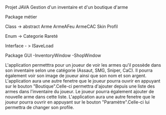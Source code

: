 Projet JAVA Gestion d'un inventaire et d'un boutique d'arme

Package métier
  
  Class -> abstract Arme
           ArmeAFeu
           ArmeCAC
           Skin
           Profil
  
  Enum -> Categorie
          Rareté
  
  Interface - > ISaveLoad
  
Package GUI
  -InventoryWindow
  -ShopWindow
  
L'application permetttra pour un joueur de voir les armes qu'il possède dans son inventaire selon une catégorie (Assaut, SMG, Sniper, CaC). Il pourra également voir
son image de joueur ainsi que son nom et son argent.
L'application aura une autre fenetre que le joueur pourra ouvrir en appuyant sur le bouton "Boutique".Celle-ci permettra d'ajouter depuis une liste des armes dans
l'inventaire du joueur. Le joueur pourra également ajouter de nouvelle arme dans cette liste. 
L'application aura une autre fenetre que le joueur pourra ouvrir en appuyant sur le bouton "Paramètre".Celle-ci lui permettra de changer son profile.
